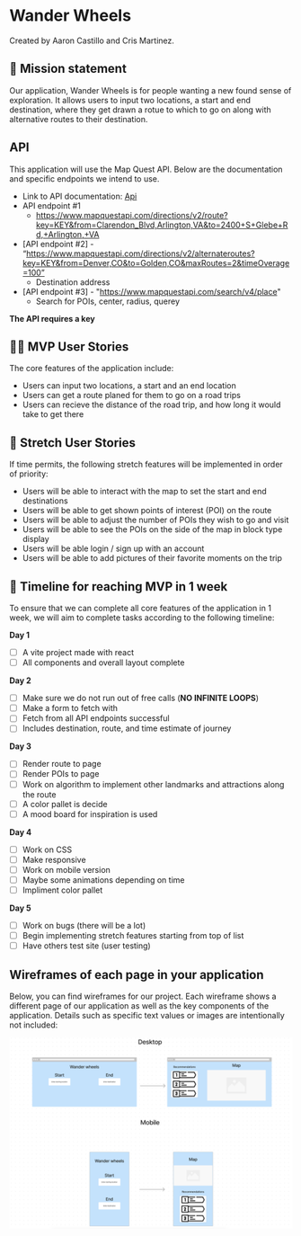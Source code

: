 # Wander Wheels

Created by Aaron Castillo and Cris Martinez.

## 🚀 Mission statement

Our application, Wander Wheels is for people wanting a new found sense of exploration. It allows users to input two locations, a start and end destination, where they get drawn a rotue to which to go on along with alternative routes to their destination.

## API

This application will use the Map Quest API. Below are the documentation and specific endpoints we intend to use.

- Link to API documentation: [Api](https://developer.mapquest.com/documentation/searchahead-api/)
- API endpoint #1
  - https://www.mapquestapi.com/directions/v2/route?key=KEY&from=Clarendon_Blvd,Arlington,VA&to=2400+S+Glebe+Rd,+Arlington,+VA
- [API endpoint #2] - “https://www.mapquestapi.com/directions/v2/alternateroutes?key=KEY&from=Denver,CO&to=Golden,CO&maxRoutes=2&timeOverage=100”
  - Destination address
- [API endpoint #3] - "https://www.mapquestapi.com/search/v4/place"
  - Search for POIs, center, radius, querey

**The API requires a key**

## 👩‍💻 MVP User Stories

The core features of the application include:

- Users can input two locations, a start and an end location
- Users can get a route planed for them to go on a road trips
- Users can recieve the distance of the road trip, and how long it would take to get there

## 🤔 Stretch User Stories

If time permits, the following stretch features will be implemented in order of priority:

- Users will be able to interact with the map to set the start and end destinations
- Users will be able to get shown points of interest (POI) on the route
- Users will be able to adjust the number of POIs they wish to go and visit
- Users will be able to see the POIs on the side of the map in block type display
- Users will be able login / sign up with an account
- Users will be able to add pictures of their favorite moments on the trip

## 📆 Timeline for reaching MVP in 1 week

To ensure that we can complete all core features of the application in 1 week, we will aim to complete tasks according to the following timeline:

**Day 1**

- [ ] A vite project made with react
- [ ] All components and overall layout complete

**Day 2**

- [ ] Make sure we do not run out of free calls (**NO INFINITE LOOPS**)
- [ ] Make a form to fetch with
- [ ] Fetch from all API endpoints successful
- [ ] Includes destination, route, and time estimate of journey

**Day 3**

- [ ] Render route to page
- [ ] Render POIs to page
- [ ] Work on algorithm to implement other landmarks and attractions along the route
- [ ] A color pallet is decide
- [ ] A mood board for inspiration is used

**Day 4**

- [ ] Work on CSS
- [ ] Make responsive
- [ ] Work on mobile version
- [ ] Maybe some animations depending on time
- [ ] Impliment color pallet

**Day 5**

- [ ] Work on bugs (there will be a lot)
- [ ] Begin implementing stretch features starting from top of list
- [ ] Have others test site (user testing)

## Wireframes of each page in your application

Below, you can find wireframes for our project. Each wireframe shows a different page of our application as well as the key components of the application. Details such as specific text values or images are intentionally not included:

![image](./img/wireFrame.png)
